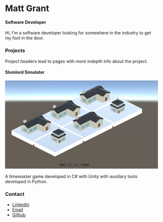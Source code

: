 # Matt Grant
#### Software Developer

Hi, I'm a software developer looking for somewhere in the industry to get my foot in the door.

### Projects
Project headers lead to pages with more indepth info about the project.

#### Slumlord Simulator
![Slumlord Simulator1](https://github.com/DFXLuna/DFXLuna.github.io/blob/master/images/SS3.png "Slumlord Simulator Screenshot")

A timewaster game developed in C# with Unity with auxiliary tools developed in Python.


### Contact

* [LinkedIn](https://www.linkedin.com/in/matt-grant-708462b1/)
* [Email](mailto:teamuba@gmail.com)
* [Github](https://github.com/DFXLuna)
